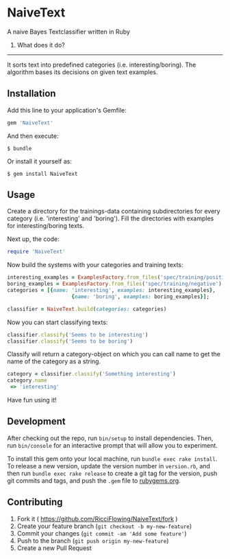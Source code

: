 # NaiveText

A naive Bayes Textclassifier written in Ruby

1. What does it do?
----

It sorts text into predefined categories (i.e. interesting/boring).
The algorithm bases its decisions on given text examples.

## Installation

Add this line to your application's Gemfile:

```ruby
gem 'NaiveText'
```

And then execute:

    $ bundle

Or install it yourself as:

    $ gem install NaiveText

## Usage

Create a directory for the trainings-data containing subdirectories for every category (i.e. 'interesting' and 'boring'). Fill the directories with examples for interesting/boring texts.

Next up, the code:

```ruby
require 'NaiveText'
```
Now build the systems with your categories and training texts:

```ruby
interesting_examples = ExamplesFactory.from_files('spec/training/positive')
boring_examples = ExamplesFactory.from_files('spec/training/negative')
categories = [{name: 'interesting', examples: interesting_examples},
                     {name: 'boring', examples: boring_examples}];

classifier = NaiveText.build(categories: categories)
```
Now you can start classifying texts:

```ruby
classifier.classify('Seems to be interesting')
classifier.classify('Seems to be boring')
```
Classify will return a category-object on which you can call name to get the name of the category as a string.

```ruby
category = classifier.classify('Something interesting')
category.name
 => 'interesting'
```

Have fun using it!


## Development

After checking out the repo, run `bin/setup` to install dependencies. Then, run `bin/console` for an interactive prompt that will allow you to experiment.

To install this gem onto your local machine, run `bundle exec rake install`. To release a new version, update the version number in `version.rb`, and then run `bundle exec rake release` to create a git tag for the version, push git commits and tags, and push the `.gem` file to [rubygems.org](https://rubygems.org).

## Contributing

1. Fork it ( https://github.com/RicciFlowing/NaiveText/fork )
2. Create your feature branch (`git checkout -b my-new-feature`)
3. Commit your changes (`git commit -am 'Add some feature'`)
4. Push to the branch (`git push origin my-new-feature`)
5. Create a new Pull Request
